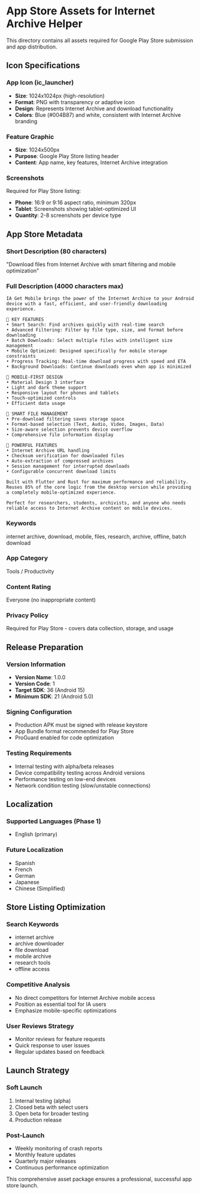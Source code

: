 # App Store Assets for Internet Archive Helper

This directory contains all assets required for Google Play Store submission and app distribution.

## Icon Specifications

### App Icon (ic_launcher)
- **Size**: 1024x1024px (high-resolution)
- **Format**: PNG with transparency or adaptive icon
- **Design**: Represents Internet Archive and download functionality
- **Colors**: Blue (#004B87) and white, consistent with Internet Archive branding

### Feature Graphic
- **Size**: 1024x500px
- **Purpose**: Google Play Store listing header
- **Content**: App name, key features, Internet Archive integration

### Screenshots
Required for Play Store listing:
- **Phone**: 16:9 or 9:16 aspect ratio, minimum 320px
- **Tablet**: Screenshots showing tablet-optimized UI
- **Quantity**: 2-8 screenshots per device type

## App Store Metadata

### Short Description (80 characters)
"Download files from Internet Archive with smart filtering and mobile optimization"

### Full Description (4000 characters max)
```
IA Get Mobile brings the power of the Internet Archive to your Android device with a fast, efficient, and user-friendly downloading experience.

🚀 KEY FEATURES
• Smart Search: Find archives quickly with real-time search
• Advanced Filtering: Filter by file type, size, and format before downloading
• Batch Downloads: Select multiple files with intelligent size management
• Mobile Optimized: Designed specifically for mobile storage constraints
• Progress Tracking: Real-time download progress with speed and ETA
• Background Downloads: Continue downloads even when app is minimized

📱 MOBILE-FIRST DESIGN
• Material Design 3 interface
• Light and dark theme support
• Responsive layout for phones and tablets
• Touch-optimized controls
• Efficient data usage

🎯 SMART FILE MANAGEMENT
• Pre-download filtering saves storage space
• Format-based selection (Text, Audio, Video, Images, Data)
• Size-aware selection prevents device overflow
• Comprehensive file information display

🔧 POWERFUL FEATURES
• Internet Archive URL handling
• Checksum verification for downloaded files
• Auto-extraction of compressed archives
• Session management for interrupted downloads
• Configurable concurrent download limits

Built with Flutter and Rust for maximum performance and reliability. Reuses 85% of the core logic from the desktop version while providing a completely mobile-optimized experience.

Perfect for researchers, students, archivists, and anyone who needs reliable access to Internet Archive content on mobile devices.
```

### Keywords
internet archive, download, mobile, files, research, archive, offline, batch download

### App Category
Tools / Productivity

### Content Rating
Everyone (no inappropriate content)

### Privacy Policy
Required for Play Store - covers data collection, storage, and usage

## Release Preparation

### Version Information
- **Version Name**: 1.0.0
- **Version Code**: 1
- **Target SDK**: 36 (Android 15)
- **Minimum SDK**: 21 (Android 5.0)

### Signing Configuration
- Production APK must be signed with release keystore
- App Bundle format recommended for Play Store
- ProGuard enabled for code optimization

### Testing Requirements
- Internal testing with alpha/beta releases
- Device compatibility testing across Android versions
- Performance testing on low-end devices
- Network condition testing (slow/unstable connections)

## Localization

### Supported Languages (Phase 1)
- English (primary)

### Future Localization
- Spanish
- French  
- German
- Japanese
- Chinese (Simplified)

## Store Listing Optimization

### Search Keywords
- internet archive
- archive downloader
- file download
- mobile archive
- research tools
- offline access

### Competitive Analysis
- No direct competitors for Internet Archive mobile access
- Position as essential tool for IA users
- Emphasize mobile-specific optimizations

### User Reviews Strategy
- Monitor reviews for feature requests
- Quick response to user issues
- Regular updates based on feedback

## Launch Strategy

### Soft Launch
1. Internal testing (alpha)
2. Closed beta with select users
3. Open beta for broader testing
4. Production release

### Post-Launch
- Weekly monitoring of crash reports
- Monthly feature updates
- Quarterly major releases
- Continuous performance optimization

This comprehensive asset package ensures a professional, successful app store launch.